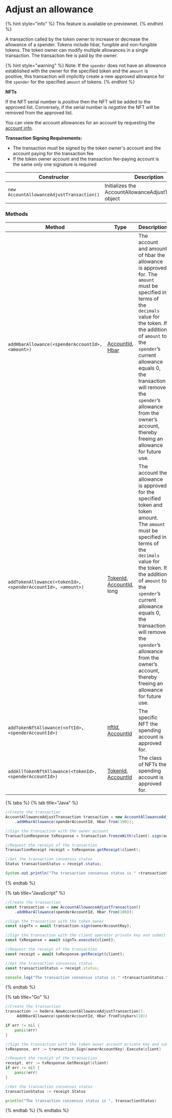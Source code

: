 # Adjust an allowance

{% hint style="info" %}
This feature is available on previewnet.
{% endhint %}

A transaction called by the token owner to increase or decrease the allowance of a spender. Tokens include hbar, fungible and non-fungible tokens.  The token owner can modify multiple allowances in a single transaction. The transaction fee is paid by the owner.

{% hint style="warning" %}
Note: If the `spender` does not have an allowance established with the owner for the specified token and the `amount` is positive, this transaction will implicitly create a new approved allowance for the `spender` for the specified `amount` of tokens.
{% endhint %}

**NFTs**

If the NFT serial number is _positive_ then the NFT will be added to the approved list. Conversely, if the serial number is _negative_ the NFT will be removed from the approved list.

You can view the account allowances for an account by requesting the [account info](get-account-info.md).

**Transaction Signing Requirements:**

* The transaction must be signed by the token owner's account and the account paying for the transaction fee
* If the token owner account and the transaction fee-paying account is the same only one signature is required

| **Constructor**                           | **Description**                                          |
| ----------------------------------------- | -------------------------------------------------------- |
| `new AccountAllowanceAdjustTransaction()` | Initializes the AccountAllowanceAdjustTransaction object |

### Methods



| **Method**                                                  | **Type**                                                                                                                | **Description**                                                                                                                                                                                                                                                                                                                                                         |
| ----------------------------------------------------------- | ----------------------------------------------------------------------------------------------------------------------- | ----------------------------------------------------------------------------------------------------------------------------------------------------------------------------------------------------------------------------------------------------------------------------------------------------------------------------------------------------------------------- |
| `addHbarAllowance(<spenderAccountId>, <amount>)`            | [AccountId](../specialized-types.md#accountid), [Hbar](../hbars.md)                                                     | The account and amount of hbar the allowance is approved for. The `amount` must be specified in terms of the `decimals` value for the token. If the addition of `amount` to the `spender`’s current allowance equals 0, the transaction will remove the `spender`’s allowance from the owner’s account, thereby freeing an allowance for future use.                    |
| `addTokenAllowance(<tokenId>,<spenderAccountId>, <amount>)` | <p><a href="../tokens/token-id.md">TokenId</a>, <br><a href="../specialized-types.md#accountid">AccountId</a>, long</p> | The  account the allowance is approved for the specified token and token amount. The `amount` must be specified in terms of the `decimals` value for the token. If the addition of `amount` to the `spender`’s current allowance equals 0, the transaction will remove the `spender`’s allowance from the owner’s account, thereby freeing an allowance for future use. |
| `addTokenNftAllowance(<nftId>, <spenderAccountId>)`         | [nftId](../tokens/nft-id.md), [AccountId](../specialized-types.md#accountid)                                            | The specific NFT the spending account is approved for.                                                                                                                                                                                                                                                                                                                  |
| `addAllTokenNftAllowance(<tokenId>,<spenderAccountId>)`     | [TokenId](../tokens/token-id.md), [AccountId](../specialized-types.md#accountid)                                        | The class of NFTs the spending account is approved for.                                                                                                                                                                                                                                                                                                                 |

{% tabs %}
{% tab title="Java" %}
```java
//Create the transaction
AccountAllowanceAdjustTransaction transaction = new AccountAllowanceAdjustTransaction()
    .addHbarAllowance(spenderAccountId, Hbar.from(100));

//Sign the transaction with the owner account  
TransactionResponse txResponse = transaction.freezeWith(client).sign(ownerAccountKey).execute(client);

//Request the receipt of the transaction
TransactionReceipt receipt = txResponse.getReceipt(client);

//Get the transaction consensus status
Status transactionStatus = receipt.status;

System.out.println("The transaction consensus status is " +transactionStatus);
```
{% endtab %}

{% tab title="JavaScript" %}
```javascript
//Create the transaction
const transaction = new AccountAllowanceAdjustTransaction()
    .addHbarAllowance(spenderAccountId, Hbar.from(100));

//Sign the transaction with the token owner
const signTx = await transaction.sign(ownerAccountKey);

//Sign the transaction with the client operator private key and submit to a Hedera network
const txResponse = await signTx.execute(client);

//Request the receipt of the transaction
const receipt = await txResponse.getReceipt(client);

//Get the transaction consensus status
const transactionStatus = receipt.status;

console.log("The transaction consensus status is " +transactionStatus.toString());
```
{% endtab %}

{% tab title="Go" %}
```go
//Create the transaction
transaction := hedera.NewAccountAllowanceAdjustTransaction().
     AddHbarAllowance(spenderAccountId, Hbar.fromTinybars(10))

if err != nil {
    panic(err)
}

//Sign the transaction with the token owner account private key and submit to the network  
txResponse, err := transaction.Sign(ownerAccountKey).Execute(client)

//Request the receipt of the transaction
receipt, err := txResponse.GetReceipt(client)
if err != nil {
    panic(err)
}

//Get the transaction consensus status
transactionStatus := receipt.Status

println("The transaction consensus status is ", transactionStatus)
```
{% endtab %}
{% endtabs %}
